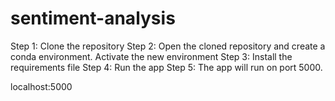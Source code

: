 # sentiment-analysis
Step 1: Clone the repository
Step 2: Open the cloned repository and create a conda environment. Activate the new environment
Step 3: Install the requirements file
Step 4: Run the app
Step 5: The app will run on port 5000.

localhost:5000
